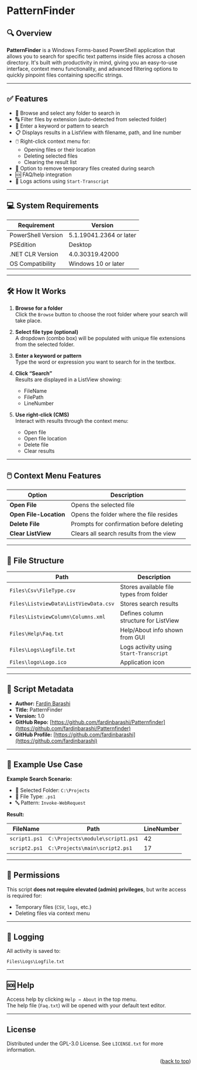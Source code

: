 # PatternFinder

## 🔍 Overview
**PatternFinder** is a Windows Forms-based PowerShell application that allows you to search for specific text patterns inside files across a chosen directory. It's built with productivity in mind, giving you an easy-to-use interface, context menu functionality, and advanced filtering options to quickly pinpoint files containing specific strings.

---

## ✅ Features

- 📂 Browse and select any folder to search in
- 🔠 Filter files by extension (auto-detected from selected folder)
- 📝 Enter a keyword or pattern to search
- 📋 Displays results in a ListView with filename, path, and line number
- 🖱️ Right-click context menu for:
  - Opening files or their location
  - Deleting selected files
  - Clearing the result list
- 🧼 Option to remove temporary files created during search
- 🆘 FAQ/help integration
- 🧾 Logs actions using `Start-Transcript`

---

## 💻 System Requirements

| Requirement              | Version                  |
|--------------------------|--------------------------|
| PowerShell Version       | 5.1.19041.2364 or later  |
| PSEdition                | Desktop                  |
| .NET CLR Version         | 4.0.30319.42000          |
| OS Compatibility         | Windows 10 or later      |

---

## 🛠️ How It Works

1. **Browse for a folder**  
   Click the `Browse` button to choose the root folder where your search will take place.

2. **Select file type (optional)**  
   A dropdown (combo box) will be populated with unique file extensions from the selected folder.

3. **Enter a keyword or pattern**  
   Type the word or expression you want to search for in the textbox.

4. **Click “Search”**  
   Results are displayed in a ListView showing:
   - FileName
   - FilePath
   - LineNumber

5. **Use right-click (CMS)**  
   Interact with results through the context menu:
   - Open file
   - Open file location
   - Delete file
   - Clear results

---

## 🖱️ Context Menu Features

| Option               | Description                                |
|----------------------|--------------------------------------------|
| **Open File**        | Opens the selected file                    |
| **Open File-Location** | Opens the folder where the file resides |
| **Delete File**      | Prompts for confirmation before deleting   |
| **Clear ListView**   | Clears all search results from the view    |

---

## 📂 File Structure

| Path                                 | Description                                 |
|--------------------------------------|---------------------------------------------|
| `Files\Csv\FileType.csv`             | Stores available file types from folder     |
| `Files\ListviewData\ListViewData.csv`| Stores search results                       |
| `Files\ListviewColumn\Columns.xml`   | Defines column structure for ListView       |
| `Files\Help\Faq.txt`                 | Help/About info shown from GUI              |
| `Files\Logs\Logfile.txt`             | Logs activity using `Start-Transcript`      |
| `Files\logo\Logo.ico`                | Application icon                            |

---

## 📓 Script Metadata

- **Author:** [Fardin Barashi](mailto:Fardin.barashi@gmail.com)  
- **Title:** PatternFinder  
- **Version:** 1.0  
- **GitHub Repo:** [https://github.com/fardinbarashi/Patternfinder](https://github.com/fardinbarashi/Patternfinder)  
- **GitHub Profile:** [https://github.com/fardinbarashi](https://github.com/fardinbarashi)

---

## 🧪 Example Use Case

**Example Search Scenario:**

- 📁 Selected Folder: `C:\Projects`
- 🔎 File Type: `.ps1`
- 🔤 Pattern: `Invoke-WebRequest`

**Result:**

| FileName        | Path                            | LineNumber |
|-----------------|----------------------------------|------------|
| `script1.ps1`   | `C:\Projects\module\script1.ps1` | 42         |
| `script2.ps1`   | `C:\Projects\main\script2.ps1`   | 17         |

---

## 🔐 Permissions

This script **does not require elevated (admin) privileges**, but write access is required for:
- Temporary files (`CSV`, `logs`, etc.)
- Deleting files via context menu

---

## 📝 Logging

All activity is saved to:
```
Files\Logs\Logfile.txt
```

---

## 🆘 Help

Access help by clicking `Help → About` in the top menu.  
The help file (`Faq.txt`) will be opened with your default text editor.

---

<!-- LICENSE -->
## License
Distributed under the GPL-3.0 License. See `LICENSE.txt` for more information.
<p align="right">(<a href="#readme-top">back to top</a>)</p>
